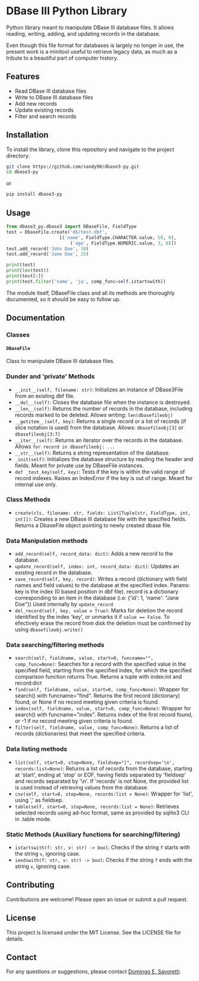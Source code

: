 # DBase III Python Library

Python library meant to manipulate DBase III database files. It allows reading, writing, adding, and updating records in the database.

Even though this file format for databases is largely no longer in use, the present work is a minitool useful to retrieve legacy data, as much as a tribute to a beautiful part of computer history.

## Features

- Read DBase III database files
- Write to DBase III database files
- Add new records
- Update existing records
- Filter and search records

## Installation

To install the library, clone this repository and navigate to the project directory:

```bash
git clone https://github.com/sandy98/dbase3-py.git
cd dbase3-py
```

or

```bash 
pip install dbase3-py
```

## Usage

```python
from dbase3_py.dbase3 import DBaseFile, FieldType
test = DbaseFile.create('db/test.dbf',
                    [('name', FieldType.CHARACTER.value, 50, 0),
                        ('age', FieldType.NUMERIC.value, 3, 0)])
test.add_record('John Doe', 30)
test.add_record('Jane Doe', 25)

print(test)
print(len(test))
print(test[:])
print(test.filter('name', 'ja', comp_func=self.istartswith))

```

The module itself, DBaseFile class and all its methods are thoroughly documented, so it should be easy to follow up.

## Documentation

### Classes

#### `DBaseFile`

Class to manipulate DBase III database files.

### Dunder and 'private' Methods

- `__init__(self, filename: str)`: Initializes an instance of DBase3File from an existing dbf file.
- `__del__(self)`: Closes the database file when the instance is destroyed.
- `__len__(self)`: Returns the number of records in the database, including records marked to be deleted. Allows writing: `len(dbasefileobj)`
- `__getitem__(self, key)`: Returns a single record or a list of records (if slice notation is used) from the database. Allows: `dbasefileobj[3]` or `dbasefileobj[3:7]`  
- `__iter__(self)`: Returns an iterator over the records in the database. Allows `for record in dbasefileobj: ...`
- `__str__(self)`: Returns a string representation of the database.
- `_init(self)`: Initializes the database structure by reading the header and fields. Meant for private use by DBaseFile instances.
- `def _test_key(self, key)`: Tests if the key is within the valid range of record indexes. Raises an IndexError if the key is out of range. Meant for internal use only.
    
### Class Methods

- `create(cls, filename: str, fields: List[Tuple[str, FieldType, int, int]])`: Creates a new DBase III database file with the specified fields. Returns a DbaseFile object pointing to newly created dbase file.

### Data Manipulation methods

- `add_record(self, record_data: dict)`: Adds a new record to the database.
- `update_record(self, index: int, record_data: dict)`: Updates an existing record in the database.
- `save_record(self, key, record)`: Writes a record (dictionary with field names and field values) to the database at the specified index. Params: key is the index (0 based position in dbf file). record is a dictionary corresponding to an item in the database (i.e: {'id': 1, 'name': "Jane Doe"}) Used internally by `update_record` 
- `del_record(self, key, value = True)`: Marks for deletion the record identified by the index 'key', or unmarks it if `value == False`. To efectively erase the record from disk the deletion must be confirmed by using `dbasefileobj.write()`

### Data searching/filtering methods

-  `search(self, fieldname, value, start=0, funcname="", comp_func=None)`: Searches for a record with the specified value in the specified field, starting from the specified index, for which the specified comparison function returns True. Returns a tuple with index:int and record:dict
-  `find(self, fieldname, value, start=0, comp_func=None)`: Wrapper for search() with funcname="find". Returns the first record (dictionary) found, or None if no record meeting given criteria is found.
-  `index(self, fieldname, value, start=0, comp_func=None)`:  Wrapper for search() with funcname="index". Returns index of the first record found, or -1 if no record meeting given criteria is found.
-  `filter(self, fieldname, value, comp_func=None)`: Returns a list of records (dictionaries) that meet the specified criteria.

### Data listing methods

-  `list(self, start=0, stop=None, fieldsep="|", recordsep='\n', records:list=None)`: Returns a list of records from the database, starting at 'start', ending at 'stop' or EOF, having fields separated by 'fieldsep' and records separated by '\n'. If 'records' is not None, the provided list is used instead of retrieving values from the database.
-  `csv(self, start=0, stop=None, records:list = None)`: Wrapper for 'list', using ',' as fieldsep.
-  `table(self, start=0, stop=None, records:list = None)`: Retrieves selected records using ad-hoc format, same as provided by sqlite3 CLI in .table mode.

### Static Methods (Auxiliary functions for searching/filtering)

- `istartswith(f: str, v: str) -> bool`: Checks if the string `f` starts with the string `v`, ignoring case.
- `iendswith(f: str, v: str) -> bool`: Checks if the string `f` ends with the string `v`, ignoring case.

## Contributing

Contributions are welcome! Please open an issue or submit a pull request.

## License

This project is licensed under the MIT License. See the LICENSE file for details.

## Contact

For any questions or suggestions, please contact [Domingo E. Savoretti](mailto:esavoretti@gmail.com).

```

```
